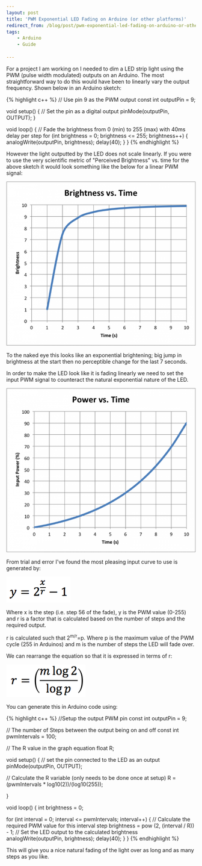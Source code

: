 ```yaml
---
layout: post
title: 'PWM Exponential LED Fading on Arduino (or other platforms)'
redirect_from: /blog/post/pwm-exponential-led-fading-on-arduino-or-other-platforms/
tags:
    - Arduino
    - Guide

---
```

For a project I am working on I needed to dim a LED strip light using the PWM (pulse width modulated) outputs on an Arduino. The most straightforward way to do this would have been to linearly vary the output frequency. Shown below in an Arduino sketch:

{% highlight c++ %}
// Use pin 9 as the PWM output
const int outputPin = 9;

void setup() {
  // Set the pin as a digital output
  pinMode(outputPin, OUTPUT);
}

void loop() {
  // Fade the brightness from 0 (min) to 255 (max) with 40ms delay per step
  for (int brightness = 0; brightness <= 255; brightness++) {
    analogWrite(outputPin, brightness);
    delay(40);
  }
}
{% endhighlight %}

However the light outputted by the LED does not scale linearly. If you were to use the very scientific metric of "Perceived Brightness"  vs. time for the above sketch it would look something like the below for a linear PWM signal:

![brightness_vs_time_linear](/media/pwm-led/brightness-vs-time-linear.png)

To the naked eye this looks like an exponential brightening; big jump in brightness at the start then no perceptible change for the last 7 seconds.

In order to make the LED look like it is fading linearly we need to set the input PWM signal to counteract the natural exponential nature of the LED.

![power_vs_time_exp](/media/pwm-led/power-vs-time-exp.png)

From trial and error I've found the most pleasing input curve to use is generated by:

![PWM_equation](/media/pwm-led/pwm-equation.png)

Where x is the step (i.e. step 56 of the fade), y is the PWM value (0-255) and r is a factor that is calculated based on the number of steps and the required output.

r is calculated such that 2<sup>m/r</sup>=p. Where p is the maximum value of the PWM cycle (255 in Arduinos) and m is the number of steps the LED will fade over.

We can rearrange the equation so that it is expressed in terms of r:

![r_equation](/media/pwm-led/r-equation.png)

You can generate this in Arduino code using:

{% highlight c++ %}
//Setup the output PWM pin
const int outputPin = 9;

// The number of Steps between the output being on and off
const int pwmIntervals = 100;

// The R value in the graph equation
float R;

void setup() {
  // set the pin connected to the LED as an output
  pinMode(outputPin, OUTPUT);

  // Calculate the R variable (only needs to be done once at setup)
  R = (pwmIntervals * log10(2))/(log10(255));

}

void loop() {
  int brightness = 0;

  for (int interval = 0; interval <= pwmIntervals; interval++) {
      // Calculate the required PWM value for this interval step
      brightness = pow (2, (interval / R)) - 1;
      // Set the LED output to the calculated brightness
      analogWrite(outputPin, brightness);
      delay(40);
  }
}
{% endhighlight %}

This will give you a nice natural fading of the light over as long and as many steps as you like.
